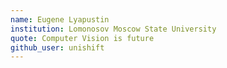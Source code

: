 ```yaml
---
name: Eugene Lyapustin
institution: Lomonosov Moscow State University
quote: Computer Vision is future
github_user: unishift
---
```

